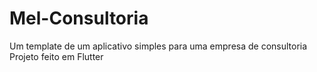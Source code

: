 # Mel-Consultoria
 Um template de um aplicativo simples para uma empresa de consultoria
Projeto feito em Flutter